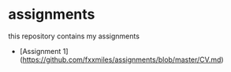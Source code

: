 # assignments
this repository contains my assignments
* [Assignment 1] (https://github.com/fxxmiles/assignments/blob/master/CV.md)

